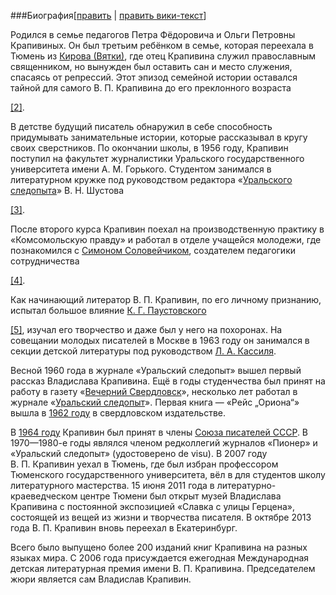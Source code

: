 ###Биография[[править](https://ru.wikipedia.org/w/index.php?title=%D0%9A%D1%80%D0%B0%D0%BF%D0%B8%D0%B2%D0%B8%D0%BD,_%D0%92%D0%BB%D0%B0%D0%B4%D0%B8%D1%81%D0%BB%D0%B0%D0%B2_%D0%9F%D0%B5%D1%82%D1%80%D0%BE%D0%B2%D0%B8%D1%87&veaction=edit&vesection=1) | [править вики-текст](https://ru.wikipedia.org/w/index.php?title=%D0%9A%D1%80%D0%B0%D0%BF%D0%B8%D0%B2%D0%B8%D0%BD,_%D0%92%D0%BB%D0%B0%D0%B4%D0%B8%D1%81%D0%BB%D0%B0%D0%B2_%D0%9F%D0%B5%D1%82%D1%80%D0%BE%D0%B2%D0%B8%D1%87&action=edit&section=1)]

Родился в семье педагогов Петра Фёдоровича и Ольги Петровны Крапивиных. Он был третьим ребёнком в семье, которая переехала в Тюмень из [Кирова (Вятки)](https://ru.wikipedia.org/wiki/%D0%9A%D0%B8%D1%80%D0%BE%D0%B2_(%D0%9A%D0%B8%D1%80%D0%BE%D0%B2%D1%81%D0%BA%D0%B0%D1%8F_%D0%BE%D0%B1%D0%BB%D0%B0%D1%81%D1%82%D1%8C)), где отец Крапивина служил православным священником, но вынужден был оставить сан и место служения, спасаясь от репрессий. Этот эпизод семейной истории оставался тайной для самого В. П. Крапивина до его преклонного возраста

[[2]](https://ru.wikipedia.org/wiki/%D0%9A%D1%80%D0%B0%D0%BF%D0%B8%D0%B2%D0%B8%D0%BD,_%D0%92%D0%BB%D0%B0%D0%B4%D0%B8%D1%81%D0%BB%D0%B0%D0%B2_%D0%9F%D0%B5%D1%82%D1%80%D0%BE%D0%B2%D0%B8%D1%87#cite_note-2).

В детстве будущий писатель обнаружил в себе способность придумывать занимательные истории, которые рассказывал в кругу своих сверстников. По окончании школы, в 1956 году, Крапивин поступил на факультет журналистики Уральского государственного университета имени А. М. Горького. Студентом занимался в литературном кружке под руководством редактора «[Уральского следопыта](https://ru.wikipedia.org/wiki/%D0%A3%D1%80%D0%B0%D0%BB%D1%8C%D1%81%D0%BA%D0%B8%D0%B9_%D1%81%D0%BB%D0%B5%D0%B4%D0%BE%D0%BF%D1%8B%D1%82)» В. Н. Шустова

[[3]](https://ru.wikipedia.org/wiki/%D0%9A%D1%80%D0%B0%D0%BF%D0%B8%D0%B2%D0%B8%D0%BD,_%D0%92%D0%BB%D0%B0%D0%B4%D0%B8%D1%81%D0%BB%D0%B0%D0%B2_%D0%9F%D0%B5%D1%82%D1%80%D0%BE%D0%B2%D0%B8%D1%87#cite_note-3).

После второго курса Крапивин поехал на производственную практику в «Комсомольскую правду» и работал в отделе учащейся молодежи, где познакомился с [Симоном Соловейчиком](https://ru.wikipedia.org/wiki/%D0%A1%D0%BE%D0%BB%D0%BE%D0%B2%D0%B5%D0%B9%D1%87%D0%B8%D0%BA,_%D0%A1%D0%B8%D0%BC%D0%BE%D0%BD_%D0%9B%D1%8C%D0%B2%D0%BE%D0%B2%D0%B8%D1%87), создателем педагогики сотрудничества

[[4]](https://ru.wikipedia.org/wiki/%D0%9A%D1%80%D0%B0%D0%BF%D0%B8%D0%B2%D0%B8%D0%BD,_%D0%92%D0%BB%D0%B0%D0%B4%D0%B8%D1%81%D0%BB%D0%B0%D0%B2_%D0%9F%D0%B5%D1%82%D1%80%D0%BE%D0%B2%D0%B8%D1%87#cite_note-4).

Как начинающий литератор В. П. Крапивин, по его личному признанию, испытал большое влияние [К. Г. Паустовского](https://ru.wikipedia.org/wiki/%D0%9F%D0%B0%D1%83%D1%81%D1%82%D0%BE%D0%B2%D1%81%D0%BA%D0%B8%D0%B9,_%D0%9A%D0%BE%D0%BD%D1%81%D1%82%D0%B0%D0%BD%D1%82%D0%B8%D0%BD_%D0%93%D0%B5%D0%BE%D1%80%D0%B3%D0%B8%D0%B5%D0%B2%D0%B8%D1%87)

[[5]](https://ru.wikipedia.org/wiki/%D0%9A%D1%80%D0%B0%D0%BF%D0%B8%D0%B2%D0%B8%D0%BD,_%D0%92%D0%BB%D0%B0%D0%B4%D0%B8%D1%81%D0%BB%D0%B0%D0%B2_%D0%9F%D0%B5%D1%82%D1%80%D0%BE%D0%B2%D0%B8%D1%87#cite_note-5), изучал его творчество и даже был у него на похоронах. На совещании молодых писателей в Москве в 1963 году он занимался в секции детской литературы под руководством [Л. А. Кассиля](https://ru.wikipedia.org/wiki/%D0%9A%D0%B0%D1%81%D1%81%D0%B8%D0%BB%D1%8C,_%D0%9B%D0%B5%D0%B2_%D0%90%D0%B1%D1%80%D0%B0%D0%BC%D0%BE%D0%B2%D0%B8%D1%87).

Весной 1960 года в журнале «Уральский следопыт» вышел первый рассказ Владислава Крапивина. Ещё в годы студенчества был принят на работу в газету «[Вечерний Свердловск](https://ru.wikipedia.org/wiki/%D0%92%D0%B5%D1%87%D0%B5%D1%80%D0%BD%D0%B8%D0%B9_%D0%95%D0%BA%D0%B0%D1%82%D0%B5%D1%80%D0%B8%D0%BD%D0%B1%D1%83%D1%80%D0%B3)», несколько лет работал в журнале «[Уральский следопыт](https://ru.wikipedia.org/wiki/%D0%A3%D1%80%D0%B0%D0%BB%D1%8C%D1%81%D0%BA%D0%B8%D0%B9_%D1%81%D0%BB%D0%B5%D0%B4%D0%BE%D0%BF%D1%8B%D1%82)». Первая книга — «Рейс „Ориона“» вышла в [1962 году](https://ru.wikipedia.org/wiki/1962_%D0%B3%D0%BE%D0%B4) в свердловском издательстве.

В [1964 году](https://ru.wikipedia.org/wiki/1964_%D0%B3%D0%BE%D0%B4) Крапивин был принят в члены [Союза писателей СССР](https://ru.wikipedia.org/wiki/%D0%A1%D0%BE%D1%8E%D0%B7_%D0%BF%D0%B8%D1%81%D0%B0%D1%82%D0%B5%D0%BB%D0%B5%D0%B9_%D0%A1%D0%A1%D0%A1%D0%A0). В 1970—1980-е годы являлся членом редколлегий журналов «Пионер» и «Уральский следопыт» (удостоверено de visu). В 2007 году В. П. Крапивин уехал в Тюмень, где был избран профессором Тюменского государственного университета, вёл в для студентов школу литературного мастерства. 15 июня 2011 года в литературно-краеведческом центре Тюмени был открыт музей Владислава Крапивина с постоянной экспозицией «Славка с улицы Герцена», состоящей из вещей из жизни и творчества писателя. В октябре 2013 года В. П. Крапивин вновь переехал в Екатеринбург.

Всего было выпущено более 200 изданий книг Крапивина на разных языках мира. С 2006 года присуждается ежегодная Международная детская литературная премия имени В. П. Крапивина. Председателем жюри является сам Владислав Крапивин.
